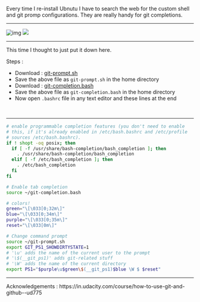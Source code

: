 Every time I re-install Ubnutu I have to search the web for the custom shell and git promp configurations.
They are really handy for git completions.

<hr>

![img](https://github.com/sangeet259/sangeetmishra.in/blob/master/img/bash.png "Image")
<img src="https://github.com/sangeet259/sangeetmishra.in/blob/master/img/bash.png">

<hr>

This time I thought to just put it down here.

Steps :
* Download : [git-prompt.sh](https://raw.githubusercontent.com/git/git/master/contrib/completion/git-prompt.sh)
* Save the above file as `git-prompt.sh` in the home directory
* Download : [git-completion.bash](https://raw.githubusercontent.com/git/git/master/contrib/completion/git-completion.bash)
* Save the above file as `git-completion.bash` in the home directory
* Now open `.bashrc` file in any text editor and these lines at the end


<br>
<hr>

```sh
# enable programmable completion features (you don't need to enable
# this, if it's already enabled in /etc/bash.bashrc and /etc/profile
# sources /etc/bash.bashrc).
if ! shopt -oq posix; then
  if [ -f /usr/share/bash-completion/bash_completion ]; then
    . /usr/share/bash-completion/bash_completion
  elif [ -f /etc/bash_completion ]; then
    . /etc/bash_completion
  fi
fi

# Enable tab completion
source ~/git-completion.bash

# colors!
green="\[\033[0;32m\]"
blue="\[\033[0;34m\]"
purple="\[\033[0;35m\]"
reset="\[\033[0m\]"

# Change command prompt
source ~/git-prompt.sh
export GIT_PS1_SHOWDIRTYSTATE=1
# '\u' adds the name of the current user to the prompt
# '\$(__git_ps1)' adds git-related stuff
# '\W' adds the name of the current directory
export PS1="$purple\u$green\$(__git_ps1)$blue \W $ $reset"
```

<hr>
Acknowledgements : https://in.udacity.com/course/how-to-use-git-and-github--ud775